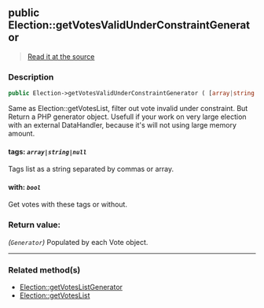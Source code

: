 ## public Election::getVotesValidUnderConstraintGenerator

> [Read it at the source](https://github.com/julien-boudry/Condorcet/blob/master/src/ElectionProcess/VotesProcess.php#L143)

### Description    

```php
public Election->getVotesValidUnderConstraintGenerator ( [array|string|null $tags = null , bool $with = true] ): Generator
```

Same as Election::getVotesList, filter out vote invalid under constraint. But Return a PHP generator object.
Usefull if your work on very large election with an external DataHandler, because it's will not using large memory amount.
    

#### **tags:** *`array|string|null`*   
Tags list as a string separated by commas or array.    


#### **with:** *`bool`*   
Get votes with these tags or without.    


### Return value:   

*(`Generator`)* Populated by each Vote object.


---------------------------------------

### Related method(s)      

* [Election::getVotesListGenerator](/Docs/ApiReferences/Election%20Class/public%20Election--getVotesListGenerator.md)    
* [Election::getVotesList](/Docs/ApiReferences/Election%20Class/public%20Election--getVotesList.md)    
